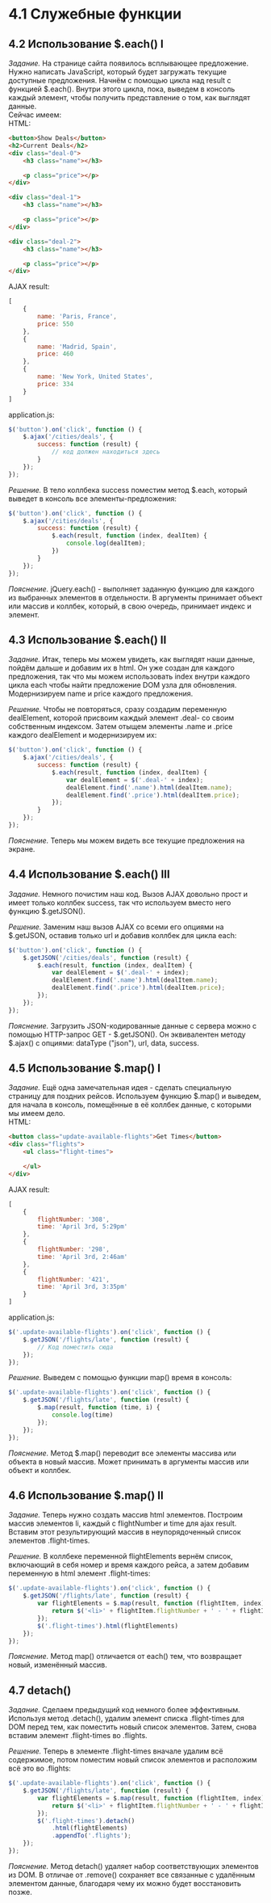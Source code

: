 # 4.1 Служебные функции

## 4.2 Использование $.each() I

_Задание._
На странице сайта появилось всплывающее предложение. Нужно написать JavaScript, который будет загружать текущие доступные предложения. Начнём с помощью цикла над result с функцией $.each(). Внутри этого цикла, пока, выведем в консоль каждый элемент, чтобы получить представление о том, как выглядят данные.   
Сейчас имеем:    
HTML:
```html
<button>Show Deals</button>
<h2>Current Deals</h2>
<div class="deal-0">
    <h3 class="name"></h3>

    <p class="price"></p>
</div>

<div class="deal-1">
    <h3 class="name"></h3>

    <p class="price"></p>
</div>

<div class="deal-2">
    <h3 class="name"></h3>

    <p class="price"></p>
</div>
```
AJAX result:
```javascript
[
    {
        name: 'Paris, France',
        price: 550
    },
    {
        name: 'Madrid, Spain',
        price: 460
    },
    {
        name: 'New York, United States',
        price: 334
    }
]
```
application.js:
```javascript
$('button').on('click', function () {
    $.ajax('/cities/deals', {
        success: function (result) {
            // код должен находиться здесь
        }
    });
});
```

_Решение._
В тело коллбека success поместим метод $.each, который выведет в консоль все элементы-предложения:
```javascript
$('button').on('click', function () {
    $.ajax('/cities/deals', {
        success: function (result) {
            $.each(result, function (index, dealItem) {
                console.log(dealItem);
            })
        }
    });
});
```

_Пояснение._
jQuery.each() - выполняет заданную функцию для каждого из выбранных элементов в отдельности. В аргументы принимает объект или массив и коллбек, который, в свою очередь, принимает индекс и элемент.

## 4.3 Использование $.each() II

_Задание._
Итак, теперь мы можем увидеть, как выглядят наши данные, пойдём дальше и добавим их в html. Он уже создан для каждого предложения, так что мы можем использовать index внутри каждого цикла each чтобы найти предложение DOM узла для обновления. Модернизируем name и price каждого предложения.

_Решение._
Чтобы не повторяться, сразу создадим переменную dealElement, которой присвоим каждый элемент .deal- со своим собственным индексом. Затем отыщем элементы .name и .price каждого dealElement и модернизируем их:
```javascript
$('button').on('click', function () {
    $.ajax('/cities/deals', {
        success: function (result) {
            $.each(result, function (index, dealItem) {
                var dealElement = $('.deal-' + index);
                dealElement.find('.name').html(dealItem.name);
                dealElement.find('.price').html(dealItem.price);
            });
        }
    });
});
```

_Пояснение._
Теперь мы можем видеть все текущие предложения на экране.

## 4.4 Использование $.each() III

_Задание._
Немного почистим наш код. Вызов AJAX довольно прост и имеет только коллбек success, так что используем вместо него функцию $.getJSON().

_Решение._
Заменим наш вызов AJAX со всеми его опциями на $.getJSON, оставив только url и добавив коллбек для цикла each:
```javascript
$('button').on('click', function () {
    $.getJSON('/cities/deals', function (result) {
        $.each(result, function (index, dealItem) {
            var dealElement = $('.deal-' + index);
            dealElement.find('.name').html(dealItem.name);
            dealElement.find('.price').html(dealItem.price);
        });
    });
});
```

_Пояснение._
Загрузить JSON-кодированные данные с сервера можно с помощью HTTP-запрос GET - $.getJSON(). Он эквивалентен методу $.ajax() с опциями: dataType ("json"), url, data, success. 

## 4.5 Использование $.map() I

_Задание._
Ещё одна замечательная идея - сделать специальную страницу для поздних рейсов. Используем функцию $.map() и выведем, для начала в консоль, помещённые в её коллбек данные, с которыми мы имеем дело.    
HTML:
```html
<button class="update-available-flights">Get Times</button>
<div class="flights">
    <ul class="flight-times">

    </ul>
</div>
```
AJAX result:
```javascript
[
    {
        flightNumber: '308',
        time: 'April 3rd, 5:29pm'
    },
    {
        flightNumber: '298',
        time: 'April 3rd, 2:46am'
    },
    {
        flightNumber: '421',
        time: 'April 3rd, 3:35pm'
    }
]
```
application.js:
```javascript
$('.update-available-flights').on('click', function () {
    $.getJSON('/flights/late', function (result) {
        // Код поместить сюда
    });
});
```

_Решение._
Выведем с помощью функции map() время в консоль:
```javascript
$('.update-available-flights').on('click', function () {
    $.getJSON('/flights/late', function (result) {
        $.map(result, function (time, i) {
            console.log(time)
        });
    });
});
```

_Пояснение._
Метод $.map() переводит все элементы массива или объекта в новый массив. Может принимать в аргументы массив или объект и коллбек.

## 4.6 Использование $.map() II

_Задание._
Теперь нужно создать массив html элементов. Построим массив элементов li, каждый с flightNumber и time для  ajax result. Вставим этот результирующий массив в неупорядоченный список элементов .flight-times.

_Решение._
В коллбеке переменной flightElements вернём список, включающий в себя номер и время каждого рейса, а затем добавим переменную в html элемент .flight-times:
```javascript
$('.update-available-flights').on('click', function () {
    $.getJSON('/flights/late', function (result) {
        var flightElements = $.map(result, function (flightItem, index) {
            return $('<li>' + flightItem.flightNumber + ' - ' + flightItem.time + '</li>');
        });
        $('.flight-times').html(flightElements)
    });
});
```

_Пояснение._
Метод map() отличается от each() тем, что возвращает новый, изменённый массив. 

## 4.7 detach()

_Задание._
Сделаем предыдущий код немного более эффективным. Используя метод .detach(), удалим элемент списка .flight-times для DOM перед тем, как поместить новый список элементов. Затем, снова вставим элемент .flight-times во .flights.

_Решение._
Теперь в элементе .flight-times вначале удалим всё содержимое, потом поместим новый список элементов и расположим всё это во .flights:
```javascript
$('.update-available-flights').on('click', function () {
    $.getJSON('/flights/late', function (result) {
        var flightElements = $.map(result, function (flightItem, index) {
            return $('<li>' + flightItem.flightNumber + ' - ' + flightItem.time + '</li>');
        });
        $('.flight-times').detach()
            .html(flightElements)
            .appendTo('.flights');
    });
});
```

_Пояснение._
Метод detach() удаляет набор соответствующих элементов из DOM. В отличае от .remove() сохраняет все связанные с удалённым элементом данные, благодаря чему их можно будет восстановить позже.
